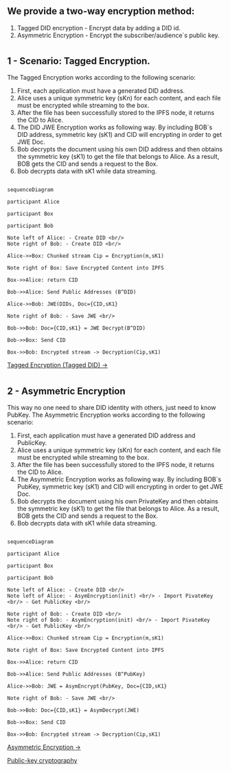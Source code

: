
## We provide a two-way encryption method: 
1. Tagged DID encryption - Encrypt data by adding a DID id. 
2. Asymmetric Encryption - Encrypt the subscriber/audience`s public key.

#

## 1 - Scenario: Tagged Encryption.

The Tagged Encryption works according to the following scenario:
1. First, each application must have a generated DID address.
2. Alice uses a unique symmetric key (sKn) for each content, and each file must be encrypted while streaming to the box.
3. After the file has been successfully stored to the IPFS node, it returns the CID to Alice.
4. The DID JWE Encryption works as following way. By including BOB`s DID address, symmetric key (sK1) and CID will encrypting in order to get JWE Doc.
5. Bob decrypts the document using his own DID address and then obtains the symmetric key (sK1) to get the file that belongs to Alice. As a result, BOB gets the CID and sends a request to the Box.
6. Bob decrypts data with sK1 while data streaming.

```mermaid

sequenceDiagram

participant Alice

participant Box

participant Bob

Note left of Alice: - Create DID <br/> 
Note right of Bob: - Create DID <br/>

Alice->>Box: Chunked stream Cip = Encryption(m,sK1)

Note right of Box: Save Encrypted Content into IPFS

Box->>Alice: return CID

Bob->>Alice: Send Public Addresses (B^DID)

Alice->>Bob: JWE(DIDs, Doc={CID,sK1}

Note right of Bob: - Save JWE <br/>

Bob->>Bob: Doc={CID,sK1} = JWE Decrypt(B^DID)

Bob->>Box: Send CID

Box->>Bob: Encrypted stream -> Decryption(Cip,sK1)

```

[Tagged Encryption (Tagged DID) ->](https://github.com/functionland/fula/blob/fula-sec/libraries/fula-sec/readme.md#tagged-encryption-tagged-did)

#

## 2 - Asymmetric Encryption
This way no one need to share DID identity with others, just need to know PubKey.
The Asymmetric Encryption works according to the following scenario:
1. First, each application must have a generated DID address and PublicKey.
2. Alice uses a unique symmetric key (sKn) for each content, and each file must be encrypted while streaming to the box.
3. After the file has been successfully stored to the IPFS node, it returns the CID to Alice.
4. The Asymmetric Encryption works as following way. By including BOB`s PubKey, symmetric key (sK1) and CID will encrypting in order to get JWE Doc.
5. Bob decrypts the document using his own PrivateKey and then obtains the symmetric key (sK1) to get the file that belongs to Alice. As a result, BOB gets the CID and sends a request to the Box.
6. Bob decrypts data with sK1 while data streaming.
```mermaid

sequenceDiagram

participant Alice

participant Box

participant Bob

Note left of Alice: - Create DID <br/> 
Note left of Alice: - AsymEncryption(init) <br/> - Import PivateKey <br/> - Get PublicKey <br/>

Note right of Bob: - Create DID <br/>
Note right of Bob: - AsymEncryption(init) <br/> - Import PivateKey <br/> - Get PublicKey <br/>

Alice->>Box: Chunked stream Cip = Encryption(m,sK1)

Note right of Box: Save Encrypted Content into IPFS

Box->>Alice: return CID

Bob->>Alice: Send Public Addresses (B^PubKey)

Alice->>Bob: JWE = AsymEncrypt(PubKey, Doc={CID,sK1}

Note right of Bob: - Save JWE <br/>

Bob->>Bob: Doc={CID,sK1} = AsymDecrypt(JWE)

Bob->>Box: Send CID

Box->>Bob: Encrypted stream -> Decryption(Cip,sK1)

```


[Asymmetric Encryption ->](https://github.com/functionland/fula/blob/fula-sec/libraries/fula-sec/readme.md#asymmetric-encryption)


[Public-key cryptography](https://en.wikipedia.org/wiki/Public-key_cryptography#:~:text=In%20an%20asymmetric%20key%20encryption,become%20known%20to%20any%20other.)
#
